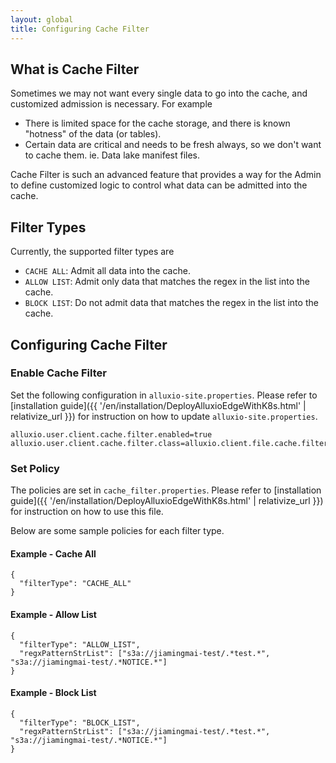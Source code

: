 ```yaml
---
layout: global
title: Configuring Cache Filter
---
```


## What is Cache Filter

Sometimes we may not want every single data to go into the cache, and customized admission is necessary. For example
* There is limited space for the cache storage, and there is known "hotness" of the data (or tables).
* Certain data are critical and needs to be fresh always, so we don't want to cache them. ie. Data lake manifest files.

Cache Filter is such an advanced feature that provides a way for the Admin to define customized logic to control
what data can be admitted into the cache. 

## Filter Types

Currently, the supported filter types are
* `CACHE ALL`: Admit all data into the cache. 
* `ALLOW LIST`: Admit only data that matches the regex in the list into the cache.
* `BLOCK LIST`: Do not admit data that matches the regex in the list into the cache.

## Configuring Cache Filter

### Enable Cache Filter 

Set the following configuration in `alluxio-site.properties`.
Please refer to [installation guide]({{ '/en/installation/DeployAlluxioEdgeWithK8s.html' | relativize_url }})
for instruction on how to update `alluxio-site.properties`.

```
alluxio.user.client.cache.filter.enabled=true
alluxio.user.client.cache.filter.class=alluxio.client.file.cache.filter.PatternBasedCacheFilter
``` 

### Set Policy 

The policies are set in `cache_filter.properties`.
Please refer to [installation guide]({{ '/en/installation/DeployAlluxioEdgeWithK8s.html' | relativize_url }})
for instruction on how to use this file. 

Below are some sample policies for each filter type.

#### Example - Cache All

```
{
  "filterType": "CACHE_ALL"
}
```
#### Example - Allow List

```
{
  "filterType": "ALLOW_LIST",
  "regxPatternStrList": ["s3a://jiamingmai-test/.*test.*", "s3a://jiamingmai-test/.*NOTICE.*"]
}
```

#### Example - Block List

```
{
  "filterType": "BLOCK_LIST",
  "regxPatternStrList": ["s3a://jiamingmai-test/.*test.*", "s3a://jiamingmai-test/.*NOTICE.*"]
}
```